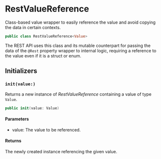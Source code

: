 # RestValueReference

Class-based value wrapper to easily reference the value and avoid copying the data in certain
contexts.

``` swift
public class RestValueReference<Value> 
```

The REST API uses this class and its mutable counterpart for passing the data of the `@Rest`
property wrapper to internal logic, requiring a reference to the value even if it is a struct or enum.

> 

## Initializers

### `init(value:)`

Returns a new instance of *RestValueReference* containing a value of type `Value`.

``` swift
public init(value: Value) 
```

> 

#### Parameters

  - value: The value to be referenced.

#### Returns

The newly created instance referencing the given value.
